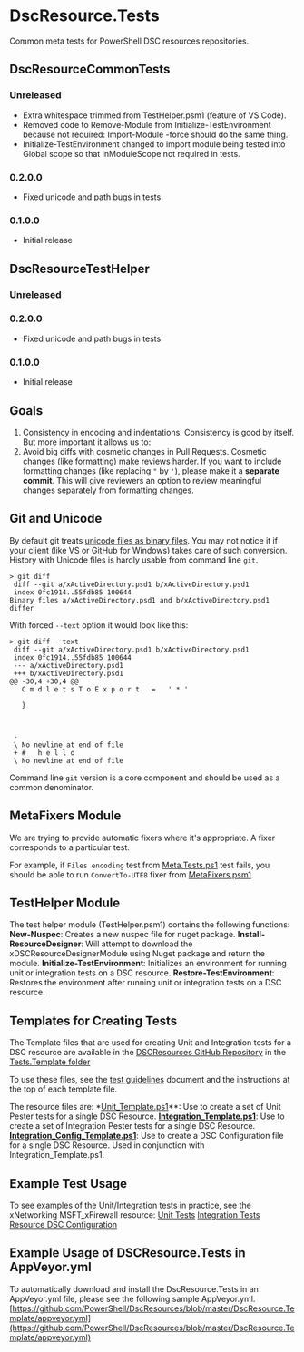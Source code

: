 # DscResource.Tests
Common meta tests for PowerShell DSC resources repositories.

## DscResourceCommonTests
### Unreleased
* Extra whitespace trimmed from TestHelper.psm1 (feature of VS Code).
* Removed code to Remove-Module from Initialize-TestEnvironment because not required: Import-Module -force should do the same thing.
* Initialize-TestEnvironment changed to import module being tested into Global scope so that InModuleScope not required in tests.

### 0.2.0.0
* Fixed unicode and path bugs in tests

### 0.1.0.0
* Initial release

## DscResourceTestHelper
### Unreleased

### 0.2.0.0
* Fixed unicode and path bugs in tests

### 0.1.0.0
* Initial release

## Goals

1. Consistency in encoding and indentations.
Consistency is good by itself. But more important it allows us to:
2. Avoid big diffs with cosmetic changes in Pull Requests.
Cosmetic changes (like formatting) make reviews harder.
If you want to include formatting changes (like replacing `"` by `'`),
please make it a **separate commit**.
This will give reviewers an option to review meaningful changes separately from formatting changes.


## Git and Unicode

By default git treats [unicode files as binary files](http://stackoverflow.com/questions/6855712/why-does-git-treat-this-text-file-as-a-binary-file).
You may not notice it if your client (like VS or GitHub for Windows) takes care of such conversion.
History with Unicode files is hardly usable from command line `git`.

```
> git diff
 diff --git a/xActiveDirectory.psd1 b/xActiveDirectory.psd1
 index 0fc1914..55fdb85 100644
Binary files a/xActiveDirectory.psd1 and b/xActiveDirectory.psd1 differ
```

With forced `--text` option it would look like this:

```
> git diff --text
 diff --git a/xActiveDirectory.psd1 b/xActiveDirectory.psd1
 index 0fc1914..55fdb85 100644
 --- a/xActiveDirectory.psd1
 +++ b/xActiveDirectory.psd1
@@ -30,4 +30,4 @@
   C m d l e t s T o E x p o r t   =   ' * '

   }



 -
 \ No newline at end of file
 + #   h e l l o
 \ No newline at end of file
```

Command line `git` version is a core component and should be used as a common denominator.


## MetaFixers Module

We are trying to provide automatic fixers where it's appropriate. A fixer corresponds to a particular test.

For example, if `Files encoding` test from [Meta.Tests.ps1](Meta.Tests.ps1) test fails, you should be able to run `ConvertTo-UTF8` fixer from [MetaFixers.psm1](MetaFixers.psm1).


## TestHelper Module

The test helper module (TestHelper.psm1) contains the following functions:
**New-Nuspec**: Creates a new nuspec file for nuget package.
**Install-ResourceDesigner**: Will attempt to download the xDSCResourceDesignerModule using Nuget package and return the module.
**Initialize-TestEnvironment**: Initializes an environment for running unit or integration tests on a DSC resource.
**Restore-TestEnvironment**: Restores the environment after running unit or integration tests on a DSC resource.


## Templates for Creating Tests

The Template files that are used for creating Unit and Integration tests for a DSC resource are available in the [DSCResources GitHub Repository](https://github.com/PowerShell/DscResources) in the [Tests.Template folder](https://github.com/PowerShell/DscResources/tree/master/Tests.Template)

To use these files, see the [test guidelines](https://github.com/PowerShell/DscResources/blob/master/TestsGuidelines.md) document and the instructions at the top of each template file.

The resource files are:
*[Unit_Template.ps1](https://github.com/PowerShell/DscResources/blob/master/Tests.Template/unit_template.ps1)**: Use to create a set of Unit Pester tests for a single DSC Resource.
**[Integration_Template.ps1](https://github.com/PowerShell/DscResources/blob/master/Tests.Template/integration_template.ps1)**: Use to create a set of Integration Pester tests for a single DSC Resource.
**[Integration_Config_Template.ps1](https://github.com/PowerShell/DscResources/blob/master/Tests.Template/unit_template.ps1)**: Use to create a DSC Configuration file for a single DSC Resource. Used in conjunction with Integration_Template.ps1.


## Example Test Usage

To see examples of the Unit/Integration tests in practice, see the xNetworking MSFT_xFirewall resource:
[Unit Tests](https://github.com/PowerShell/xNetworking/blob/dev/Tests/Unit/MSFT_xFirewall.Tests.ps1)
[Integration Tests](https://github.com/PowerShell/xNetworking/blob/dev/Tests/Integration/MSFT_xFirewall.Integration.Tests.ps1)
[Resource DSC Configuration](https://github.com/PowerShell/xNetworking/blob/dev/Tests/Integration/MSFT_xFirewall.config.ps1)


## Example Usage of DSCResource.Tests in AppVeyor.yml

To automatically download and install the DscResource.Tests in an AppVeyor.yml file, please see the following sample AppVeyor.yml.
[https://github.com/PowerShell/DscResources/blob/master/DscResource.Template/appveyor.yml](https://github.com/PowerShell/DscResources/blob/master/DscResource.Template/appveyor.yml)

